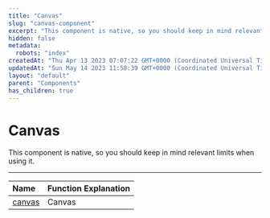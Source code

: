 ```yaml
---
title: "Canvas"
slug: "canvas-component"
excerpt: "This component is native, so you should keep in mind relevant limits when using it."
hidden: false
metadata: 
  robots: "index"
createdAt: "Thu Apr 13 2023 07:07:22 GMT+0000 (Coordinated Universal Time)"
updatedAt: "Sun May 14 2023 11:58:39 GMT+0000 (Coordinated Universal Time)"
layout: "default"
parent: "Components"
has_children: true
---
```

# Canvas 
This component is native, so you should keep in mind relevant limits when using it.
*** 
| Name                   | Function Explanation |
| :--------------------- | :------------------- |
| [canvas](doc:canvas-1) | Canvas               |
